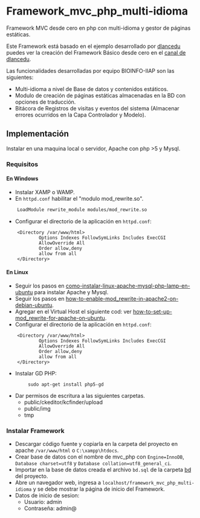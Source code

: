 # Framework_mvc_php_multi-idioma
Framework MVC desde cero en php con multi-idioma y gestor de páginas estáticas.

Este Framework está basado en el ejemplo desarrollado por [dlancedu](http://www.dlancedu.com/framework-mvc-b%C3%A1sico.html) puedes ver la creación del Framework Básico desde cero en el [canal de dlancedu](https://www.youtube.com/watch?v=BO2lzbSNvy0&list=PLMVWdD5bcndrmfgQdYeZqTx-OP8SQilJK).

Las funcionalidades desarrolladas por equipo BIOINFO-IIAP son las siguientes:
* Multi-idioma a nivel de Base de datos y contenidos estáticos.
* Modulo de creación de páginas estáticas almacenadas en la BD con opciones de traducción.
* Bitácora de Registros de visitas y eventos del sistema (Almacenar errores ocurridos en la Capa Controlador y Modelo).

## Implementación  
Instalar en una maquina local o servidor, Apache con php >5 y Mysql.
### Requisitos
#### En Windows 
* Instalar XAMP o WAMP.
* En `httpd.conf` habilitar el "modulo mod_rewrite.so".
```bash
	LoadModule rewrite_module modules/mod_rewrite.so
```
* Configurar el directorio de la aplicación en `httpd.conf`:
```shell
	<Directory /var/www/html>
        	Options Indexes FollowSymLinks Includes ExecCGI
        	AllowOverride All
        	Order allow,deny
        	allow from all
	</Directory>
``` 

#### En Linux
* Seguir los pasos en [como-instalar-linux-apache-mysql-php-lamp-en-ubuntu](https://www.digitalocean.com/community/tutorials/como-instalar-linux-apache-mysql-php-lamp-en-ubuntu-16-04-es) para instalar Apache y Mysql. 
* Seguir los pasos en [how-to-enable-mod_rewrite-in-apache2-on-debian-ubuntu](http://xmodulo.com/how-to-enable-mod_rewrite-in-apache2-on-debian-ubuntu.html).
* Agregar en el Virtual Host  el siguiente cod: ver [how-to-set-up-mod_rewrite-for-apache-on-ubuntu](https://www.digitalocean.com/community/tutorials/how-to-set-up-mod_rewrite-for-apache-on-ubuntu-14-04). 
* Configurar el directorio de la aplicación en `httpd.conf`:
```shell
	<Directory /var/www/html>
        	Options Indexes FollowSymLinks Includes ExecCGI
        	AllowOverride All
        	Order allow,deny
        	allow from all
	</Directory>
``` 
* Instalar GD PHP: 
```shell
		sudo apt-get install php5-gd
```
* Dar permisos de escritura a las siguientes carpetas.
  - public/ckeditor/kcfinder/upload
  - public/img
  - tmp

### Instalar Framework
* Descargar código fuente y copiarla en la carpeta del proyecto en apache `/var/www/html` o `C:\xampp\htdocs`.
* Crear base de datos con el nombre de mvc_php con `Engine=InnoDB`, `Database charset=utf8` y `Database collation=utf8_general_ci`.
* Importar en la base de datos creada el archivo `bd.sql` de la carpeta [bd](bd) del proyecto.
* Abre un navegador web, ingresa a `localhost/framework_mvc_php_multi-idioma` y se debe mostrar la página de inicio del Framework. 
* Datos de inicio de sesion:
  - Usuario: admin
  - Contraseña: admin@


